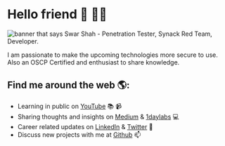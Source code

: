 # Hello friend 👋 🧑‍💻

<img src="https://raw.githubusercontent.com/viston03/viston03/master/Swar%20Shah.png" alt="banner that says Swar Shah - Penetration Tester, Synack Red Team, Developer.">

I am passionate to make the upcoming technologies more secure to use. Also an OSCP Certified and enthusiast to share knowledge.

## Find me around the web 🌎:

- Learning in public on <a href="https://www.youtube.com/c/VisSec">YouTube</a> 📚 📹
- Sharing thoughts and insights on <a href="https://medium.com/@swar7233">Medium</a> & <a href="https://www.1daylabs.ml/">1daylabs</a> 💻
- Career related updates on <a href="https://www.linkedin.com/in/swar-shah-65053713a/">LinkedIn</a> & <a href="https://twitter.com/swar_shah05">Twitter</a> 💼
- Discuss new projects with me at <a href="https://github.com/viston03">Github</a> 📫
